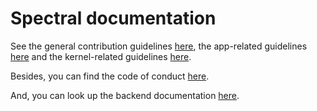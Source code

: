 # Spectral documentation

See the general contribution guidelines [here](CONTRIBUTING.md), the app-related guidelines [here](CONTRIBUTING_APP.md) and the kernel-related guidelines [here](CONTRIBUTING_KERNEL.md).

Besides, you can find the code of conduct [here](CODE_OF_CONDUCT.md).

And, you can look up the backend documentation [here](https://spectral.ewi/tudelft.nl/api/docs).
